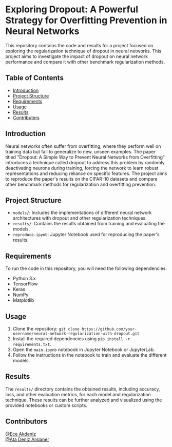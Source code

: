# Exploring Dropout: A Powerful Strategy for Overfitting Prevention in Neural Networks

This repository contains the code and results for a project focused on exploring the regularization technique of dropout in neural networks. This project aims to investigate the impact of dropout on neural network performance and compare it with other benchmark regularization methods.

## Table of Contents
- [Introduction](#introduction)
- [Project Structure](#project-structure)
- [Requirements](#requirements)
- [Usage](#usage)
- [Results](#results)
- [Contributers](#contributers)

## Introduction
Neural networks often suffer from overfitting, where they perform well on training data but fail to generalize to new, unseen examples. The paper titled "Dropout: A Simple Way to Prevent Neural Networks from Overfitting" introduces a technique called dropout to address this problem by randomly deactivating neurons during training, forcing the network to learn robust representations and reducing reliance on specific features. The project aims to reproduce the paper's results on the CIFAR-10 datasets and compare other benchmark methods for regularization and overfitting prevention.


## Project Structure
- `models/`: Includes the implementations of different neural network architectures with dropout and other regularization techniques.
- `results/`: Contains the results obtained from training and evaluating the models.
- `reproduce.ipynb`: Jupyter Notebook used for reproducing the paper's results.

## Requirements
To run the code in this repository, you will need the following dependencies:
- Python 3.x
- TensorFlow
- Keras
- NumPy
- Matplotlib

## Usage
1. Clone the repository: `git clone https://github.com/your-username/neural-network-regularization-with-dropout.git`
2. Install the required dependencies using `pip install -r requirements.txt`.
3. Open the `main.ipynb` notebook in Jupyter Notebook or JupyterLab.
4. Follow the instructions in the notebook to train and evaluate the different models.

## Results
The `results/` directory contains the obtained results, including accuracy, loss, and other evaluation metrics, for each model and regularization technique. These results can be further analyzed and visualized using the provided notebooks or custom scripts.

## Contributors
[@Ece Akdeniz](https://github.com/ece-akdeniz) <br>
[@Ata Deniz Arslaner](https://github.com/ataarslaner)
